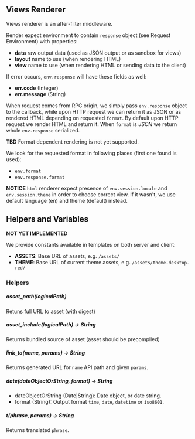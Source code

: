 Views Renderer
--------------

Views renderer is an after-filter middleware.

Render expect environment to contain `response` object (see Request Environment)
with properties:

- **data** raw output data (used as JSON output or as sandbox for views)
- **layout** name to use (when rendering HTML)
- **view** name to use (when rendering HTML or sending data to the client)

If error occurs, `env.response` will have these fields as well:

- **err.code** (Integer)
- **err.message** (String)

When request comes from RPC origin, we simply pass `env.response` object to the
callback, while upon HTTP request we can return it as JSON or as rendered HTML
depending on requested `format`. By default upon HTTP request we render HTML and
return it. When `format` is *JSON* we return whole `env.response` serialized.

**TBD** Format dependent rendering is not yet supported.

We look for the requested format in following places (first one found is used):

- `env.format`
- `env.response.format`


**NOTICE** `html` renderer expect presence of `env.session.locale` and
`env.session.theme` in order to choose correct view. If it wasn't, we use
default language (en) and theme (default) instead.


## Helpers and Variables

**NOT YET IMPLEMENTED**

We provide constants available in templates on both server and client:

- **ASSETS**: Base URL of assets, e.g. `/assets/`
- **THEME**: Base URL of current theme assets, e.g. `/assets/theme-desktop-red/`

### Helpers

##### asset_path(logicalPath)

Retuns full URL to asset (with digest)

##### asset_include(logicalPath) -> String

Returns bundled source of asset (asset should be precompiled)

##### link_to(name, params) -> String

Returns generated URL for `name` API path and given `params`.

##### date(dateObjectOrString, format) -> String

- dateObjectOrString (Date|String): Date object, or date string.
- format (String): Output format `time`, `date`, `datetime` or `iso8601`.

##### t(phrase, params) -> String

Returns translated `phrase`.

